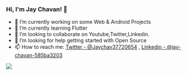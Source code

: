 ### Hi, I'm Jay Chavan! 👋

- 🔭 I’m currently working on some Web & Android Projects
- 🌱 I’m currently learning Flutter
- 👯 I’m looking to collaborate on Youtube,Twitter,Linkedin.
- 🤔 I’m looking for help getting started with Open Source
- 📫 How to reach me: [Twitter - @Jaychav37720654](https://twitter.com/Jaychav37720654) , [Linkedin - @jay-chavan-585ba3203](https://www.linkedin.com/in/jay-chavan-585ba3203/)

<img src="https://github-readme-stats.vercel.app/api?username=JayChavan-23&&show_icons=true&title_color=ffffff&icon_color=bb2acf&text_color=daf7dc&bg_color=151515">

